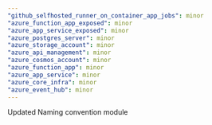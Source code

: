 ```yaml
---
"github_selfhosted_runner_on_container_app_jobs": minor
"azure_function_app_exposed": minor
"azure_app_service_exposed": minor
"azure_postgres_server": minor
"azure_storage_account": minor
"azure_api_management": minor
"azure_cosmos_account": minor
"azure_function_app": minor
"azure_app_service": minor
"azure_core_infra": minor
"azure_event_hub": minor
---
```


Updated Naming convention module
